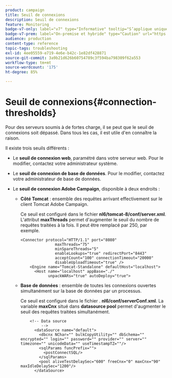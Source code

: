 ```yaml
---
product: campaign
title: Seuil de connexions
description: Seuil de connexions
feature: Monitoring
badge-v7-only: label="v7" type="Informative" tooltip="S’applique uniquement à Campaign Classic v7"
badge-v7-prem: label="On-premise et hybride" type="Caution" url="https://experienceleague.adobe.com/docs/campaign-classic/using/installing-campaign-classic/architecture-and-hosting-models/hosting-models-lp/hosting-models.html?lang=fr" tooltip="S’applique uniquement aux déploiements on-premise et hybrides"
audience: production
content-type: reference
topic-tags: troubleshooting
exl-id: 4ee05559-e719-4e6e-b42c-1e82df428871
source-git-commit: 3a9b21d626b60754789c3f594ba798309f62a553
workflow-type: tm+mt
source-wordcount: '175'
ht-degree: 85%

---
```


# Seuil de connexions{#connection-thresholds}



Pour des serveurs soumis à de fortes charge, il se peut que le seuil de connexions soit dépassé. Dans tous les cas, il est utile d&#39;en connaître la raison.

Il existe trois seuils différents :

* Le **seuil de connexion web**, paramétré dans votre serveur web. Pour le modifier, contactez votre administrateur système.

* Le **seuil de connexion de base de données**. Pour le modifier, contactez votre administrateur de base de données.

* Le **seuil de connexion Adobe Campaign**, disponible à deux endroits :

   * **Côté Tomcat** : ensemble des requêtes arrivant effectivement sur le client Tomcat Adobe Campaign.

     Ce seuil est configuré dans le fichier **nl6/tomcat-8/conf/server.xml**. L&#39;attribut **maxThreads** permet d&#39;augmenter le seuil du nombre de requêtes traitées à la fois. Il peut être remplacé par 250, par exemple.

     ```
     <Connector protocol="HTTP/1.1" port="8080"
                    maxThreads="75"
                    minSpareThreads="5"
                    enableLookups="true" redirectPort="8443"
                    acceptCount="100" connectionTimeout="20000"
                    disableUploadTimeout="true" />
         <Engine name="Tomcat-Standalone" defaultHost="localhost">
           <Host name="localhost" appBase="./"
                 unpackWARs="true" autoDeploy="true">
     ```

   * **Base de données** : ensemble de toutes les connexions ouvertes simultanément sur la base de données par un processus.

     Ce seuil est configuré dans le fichier . **nl6/conf/serverConf.xml**. La variable **maxCnx** situé dans **datasource pool** permet d&#39;augmenter le seuil des requêtes traitées simultanément.

     ```
         <!-- Data source
              -->
           <dataSource name="default">
             <dbcnx NChar="" bulkCopyUtility="" dbSchema="" encrypted="" login="" password="" provider="" server="" timezone="" unicodeData="" useTimestampTZ=""/>
             <sqlParams funcPrefix="">
               <postConnectSQL/>
             </sqlParams>
             <pool aliveTestDelaySec="600" freeCnx="0" maxCnx="90" maxIdleDelaySec="1200"/>
           </dataSource>
     ```
